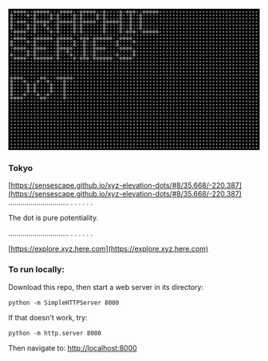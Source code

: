 ![GRAPHIC SERIES](https://raw.githubusercontent.com/sensescape/xyz-elevation-dots/master/images/dots-title4.png)

### Tokyo
[https://sensescape.github.io/xyz-elevation-dots/#8/35.668/-220.387](https://sensescape.github.io/xyz-elevation-dots/#8/35.668/-220.387)
..............................
.
.
.
.
.
.

The dot is pure potentiality.

..............................
.
.
.
.
.
.

[https://explore.xyz.here.com](https://explore.xyz.here.com)

### To run locally:

Download this repo, then start a web server in its directory:

    python -m SimpleHTTPServer 8000
    
If that doesn't work, try:

    python -m http.server 8000
    
Then navigate to: [http://localhost:8000](http://localhost:8000)

